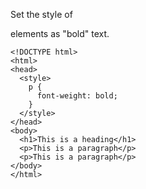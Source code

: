 Set the style of <p> elements as "bold" text.

    <!DOCTYPE html>
    <html>
    <head>
      <style>
        p {
          font-weight: bold;
        }
      </style>
    </head>
    <body>
      <h1>This is a heading</h1>
      <p>This is a paragraph</p>
      <p>This is a paragraph</p>  
    </body>
    </html>
